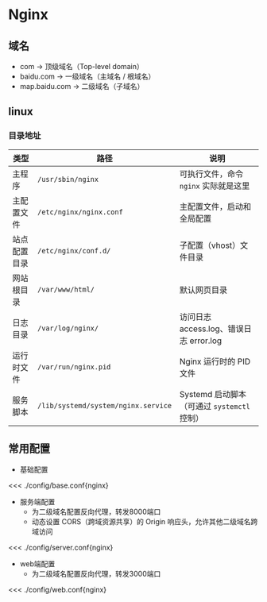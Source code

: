 # Nginx
## 域名
- com         → 顶级域名（Top-level domain）
- baidu.com   → 一级域名（主域名 / 根域名）
- map.baidu.com → 二级域名（子域名）
## linux
### 目录地址
| 类型     | 路径                                  | 说明                               |
| ------ | ----------------------------------- | -------------------------------- |
| 主程序    | `/usr/sbin/nginx`                   | 可执行文件，命令 `nginx` 实际就是这里          |
| 主配置文件  | `/etc/nginx/nginx.conf`             | 主配置文件，启动和全局配置                    |
| 站点配置目录 | `/etc/nginx/conf.d/`                | 子配置（vhost）文件目录                   |
| 网站根目录  | `/var/www/html/`                    | 默认网页目录                           |
| 日志目录   | `/var/log/nginx/`                   | 访问日志 access.log、错误日志 error.log   |
| 运行时文件  | `/var/run/nginx.pid`                | Nginx 运行时的 PID 文件                |
| 服务脚本   | `/lib/systemd/system/nginx.service` | Systemd 启动脚本（可通过 `systemctl` 控制） |
## 常用配置
- 基础配置

<<< ./config/base.conf{nginx}

- 服务端配置
  - 为二级域名配置反向代理，转发8000端口
  - 动态设置 CORS（跨域资源共享）的 Origin 响应头，允许其他二级域名跨域访问

<<< ./config/server.conf{nginx}

- web端配置
  - 为二级域名配置反向代理，转发3000端口

<<< ./config/web.conf{nginx}

